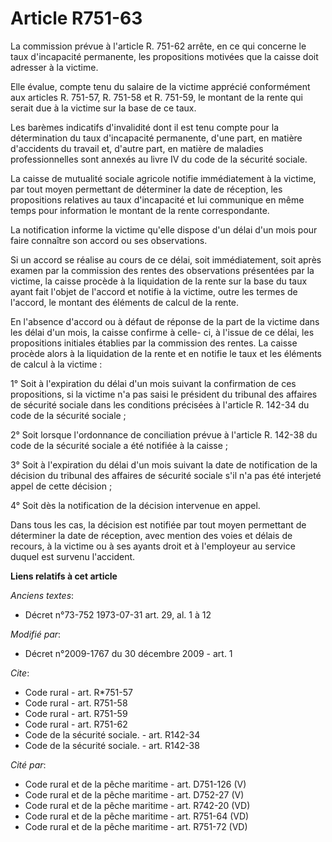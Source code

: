 # Article R751-63

La commission prévue à l'article R. 751-62 arrête, en ce qui concerne le taux d'incapacité permanente, les propositions
motivées que la caisse doit adresser à la victime. 

Elle évalue, compte tenu du salaire de la victime apprécié conformément aux articles R. 751-57, R. 751-58 et R. 751-59, le
montant de la rente qui serait due à la victime sur la base de ce taux. 

Les barèmes indicatifs d'invalidité dont il est tenu compte pour la détermination du taux d'incapacité permanente, d'une
part, en matière d'accidents du travail et, d'autre part, en matière de maladies professionnelles sont annexés au livre IV du
code de la sécurité sociale. 

La caisse de mutualité sociale agricole notifie immédiatement à la victime, par tout moyen permettant de déterminer la date
de réception, les propositions relatives au taux d'incapacité et lui communique en même temps pour information le montant de
la rente correspondante. 

La notification informe la victime qu'elle dispose d'un délai d'un mois pour faire connaître son accord ou ses observations. 

Si un accord se réalise au cours de ce délai, soit immédiatement, soit après examen par la commission des rentes des
observations présentées par la victime, la caisse procède à la liquidation de la rente sur la base du taux ayant fait l'objet
de l'accord et notifie à la victime, outre les termes de l'accord, le montant des éléments de calcul de la rente. 

En l'absence d'accord ou à défaut de réponse de la part de la victime dans les délai d'un mois, la caisse confirme à celle-
ci, à l'issue de ce délai, les propositions initiales établies par la commission des rentes. La caisse procède alors à la
liquidation de la rente et en notifie le taux et les éléments de calcul à la victime : 

1° Soit à l'expiration du délai d'un mois suivant la confirmation de ces propositions, si la victime n'a pas saisi le
président du tribunal des affaires de sécurité sociale dans les conditions précisées à l'article R. 142-34 du code de la
sécurité sociale ; 

2° Soit lorsque l'ordonnance de conciliation prévue à l'article R. 142-38 du code de la sécurité sociale a été notifiée à la
caisse ; 

3° Soit à l'expiration du délai d'un mois suivant la date de notification de la décision du tribunal des affaires de sécurité
sociale s'il n'a pas été interjeté appel de cette décision ; 

4° Soit dès la notification de la décision intervenue en appel. 

Dans tous les cas, la décision est notifiée par tout moyen permettant de déterminer la date de réception, avec mention des
voies et délais de recours, à la victime ou à ses ayants droit et à l'employeur au service duquel est survenu l'accident.

**Liens relatifs à cet article**

_Anciens textes_:

  - Décret n°73-752 1973-07-31 art. 29, al. 1 à 12

_Modifié par_:

  - Décret n°2009-1767 du 30 décembre 2009 - art. 1

_Cite_:

  - Code rural - art. R*751-57
  - Code rural - art. R751-58
  - Code rural - art. R751-59
  - Code rural - art. R751-62
  - Code de la sécurité sociale. - art. R142-34
  - Code de la sécurité sociale. - art. R142-38

_Cité par_:

  - Code rural et de la pêche maritime - art. D751-126 (V)
  - Code rural et de la pêche maritime - art. D752-27 (V)
  - Code rural et de la pêche maritime - art. R742-20 (VD)
  - Code rural et de la pêche maritime - art. R751-64 (VD)
  - Code rural et de la pêche maritime - art. R751-72 (VD)
